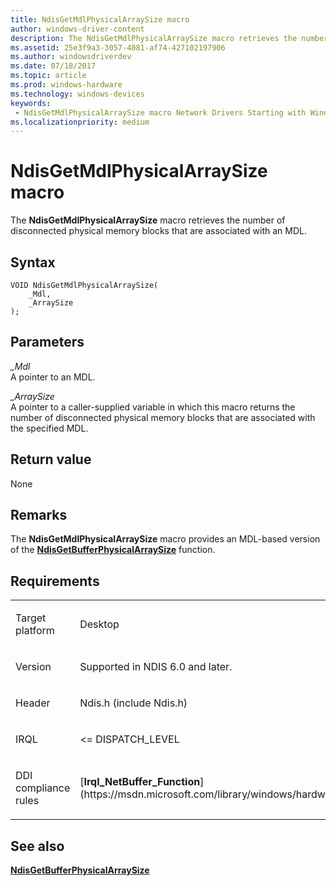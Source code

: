 ```yaml
---
title: NdisGetMdlPhysicalArraySize macro
author: windows-driver-content
description: The NdisGetMdlPhysicalArraySize macro retrieves the number of disconnected physical memory blocks that are associated with an MDL.
ms.assetid: 25e3f9a3-3057-4081-af74-427102197906
ms.author: windowsdriverdev 
ms.date: 07/18/2017 
ms.topic: article 
ms.prod: windows-hardware 
ms.technology: windows-devices 
keywords:
 - NdisGetMdlPhysicalArraySize macro Network Drivers Starting with Windows Vista
ms.localizationpriority: medium
---
```


# NdisGetMdlPhysicalArraySize macro


The **NdisGetMdlPhysicalArraySize** macro retrieves the number of disconnected physical memory blocks that are associated with an MDL.

Syntax
------

```ManagedCPlusPlus
VOID NdisGetMdlPhysicalArraySize(
    _Mdl,
    _ArraySize
);
```

Parameters
----------

*\_Mdl*   
A pointer to an MDL.

*\_ArraySize*   
A pointer to a caller-supplied variable in which this macro returns the number of disconnected physical memory blocks that are associated with the specified MDL.

Return value
------------

None

Remarks
-------

The **NdisGetMdlPhysicalArraySize** macro provides an MDL-based version of the [**NdisGetBufferPhysicalArraySize**](https://msdn.microsoft.com/library/windows/hardware/ff552033) function.

Requirements
------------

<table>
<colgroup>
<col width="50%" />
<col width="50%" />
</colgroup>
<tbody>
<tr class="odd">
<td><p>Target platform</p></td>
<td>Desktop</td>
</tr>
<tr class="even">
<td><p>Version</p></td>
<td><p>Supported in NDIS 6.0 and later.</p></td>
</tr>
<tr class="odd">
<td><p>Header</p></td>
<td>Ndis.h (include Ndis.h)</td>
</tr>
<tr class="even">
<td><p>IRQL</p></td>
<td><p>&lt;= DISPATCH_LEVEL</p></td>
</tr>
<tr class="odd">
<td><p>DDI compliance rules</p></td>
<td>[<strong>Irql_NetBuffer_Function</strong>](https://msdn.microsoft.com/library/windows/hardware/ff547985)</td>
</tr>
</tbody>
</table>

## See also


[**NdisGetBufferPhysicalArraySize**](https://msdn.microsoft.com/library/windows/hardware/ff552033)

 

 





